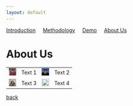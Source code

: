 ```yaml
---
layout: default
---
```


<a href="./index.html">Introduction</a>&nbsp;&nbsp;&nbsp;&nbsp;&nbsp;<a href="./methodology.html">Methodology</a>&nbsp;&nbsp;&nbsp;&nbsp;&nbsp;<a href="./demo.html">Demo</a>&nbsp;&nbsp;&nbsp;&nbsp;&nbsp;<a href="./about-us.html">About Us</a>

# About Us 

<table>
  <tr>
    <td>
      <img src="/bio_pics/vineet.png" width="20" height="20">
    </td>
    <td>
      Text 1
    </td>
    <td>
      <img src="/bio_pics/john.jpg" width="20" height="20">
    </td>
    <td>
      Text 2
    </td>
  </tr>
  <tr>
    <td>
      <img src="/bio_pics/anya.jpg" width="20" height="20">
    </td>
    <td>
      Text 3
    </td>
    <td>
      <img src="/bio_pics/kristina.jpg" width="20" height="20">
    </td>
    <td>
      Text 4
    </td>
  </tr>
</table>


[back](./)
